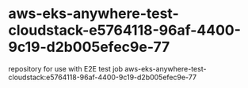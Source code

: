 # aws-eks-anywhere-test-cloudstack-e5764118-96af-4400-9c19-d2b005efec9e-77
repository for use with E2E test job aws-eks-anywhere-test-cloudstack:e5764118-96af-4400-9c19-d2b005efec9e-77
